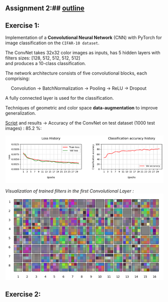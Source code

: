 ## Assignment 2:##  [outline](https://nbviewer.org/github/LM1997610/AdavancedML/blob/main/Assignment_2/AML_Assignment_2_ConvNets.pdf)

## Exercise 1:

Implementation of a **Convolutional Neural Network** (CNN) with PyTorch for image classification on the `CIFAR-10 dataset`.

The ConvNet takes 32x32 color images as inputs, has 5 hidden layers with filters sizes: [128, 512, 512, 512, 512] \
and produces a 10-class classification.

The network architecture consists of five convolutional blocks, each comprising:

&emsp; Convolution → BatchNormalization → Pooling → ReLU → Dropout
  
A fully connected layer is used for the classification.

Techniques of geometric and color space **data-augmentation** to improve generalization.

[Script](https://nbviewer.org/github/LM1997610/AdavancedML/blob/main/Assignment_2/ex3_convnet.py) and results 
→ Accuracy of the ConvNet on test dataset (1000 test images) : 85.2 %:

![al text](https://github.com/LM1997610/AdavancedML/blob/main/Assignment_2/images/history_plot.png)



*Visualization of trained filters in the first Convolutional Layer :*
![trained_f](https://github.com/LM1997610/AdavancedML/blob/main/Assignment_2/images/conv_filters.png)

## Exercise 2:

